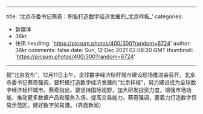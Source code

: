 
---
title: '北京市委书记蔡奇：积极打造数字经济发展的_北京样板_'
categories: 
 - 新媒体
 - 36kr
 - 快讯
headimg: 'https://picsum.photos/400/300?random=6724'
author: 36kr
comments: false
date: Sun, 12 Dec 2021 02:08:20 GMT
thumbnail: 'https://picsum.photos/400/300?random=6724'
---

<div>   
据“北京发布”，12月11日上午，全球数字经济标杆城市建设现场推进会召开。北京市委书记蔡奇强调，要积极打造数字经济发展的“北京样板”，努力建设成为全球数字经济标杆城市。蔡奇指出，要坚持国际视野，加大研发投资力度，增强市场功能，推动更多数据产品和服务入场，提高交易能力。蔡奇强调，要着力打造数字贸易示范区。建好数字贸易港。（界面新闻）  
</div>
            